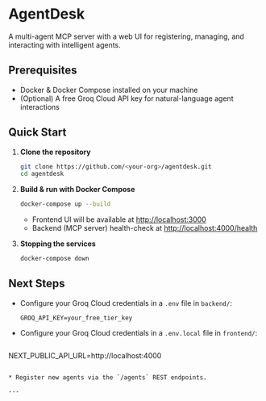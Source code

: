 # AgentDesk

A multi-agent MCP server with a web UI for registering, managing, and interacting with intelligent agents.

## Prerequisites

* Docker & Docker Compose installed on your machine
* (Optional) A free Groq Cloud API key for natural-language agent interactions

## Quick Start

1. **Clone the repository**

   ```bash
   git clone https://github.com/<your-org>/agentdesk.git
   cd agentdesk
   ```

2. **Build & run with Docker Compose**

   ```bash
   docker-compose up --build
   ```

   * Frontend UI will be available at [http://localhost:3000](http://localhost:3000)
   * Backend (MCP server) health-check at [http://localhost:4000/health](http://localhost:4000/health)

3. **Stopping the services**

   ```bash
   docker-compose down
   ```

## Next Steps

* Configure your Groq Cloud credentials in a `.env` file in `backend/`:

  ```text
  GROQ_API_KEY=your_free_tier_key
  ```

* Configure your Groq Cloud credentials in a `.env.local` file in `frontend/`:
  ```text
NEXT_PUBLIC_API_URL=http://localhost:4000
  ```

* Register new agents via the `/agents` REST endpoints.

---


